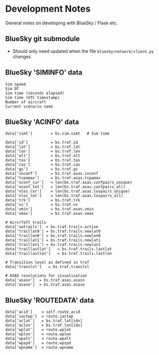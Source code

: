 
# Development Notes

General notes on developing with BlueSky / Flask etc.

## BlueSky git submodule

- Should only need updated when the file `bluesky/network/client.py` changes

## BlueSky 'SIMINFO' data

```
Sim speed
Sim DT
Sim time (seconds elapsed)
Sim time (UTC timestamp)
Number of aircraft
Current scenario name
```


## BlueSky 'ACINFO' data

```
data['simt']        = bs.sim.simt   # Sim time

data['id']          = bs.traf.id
data['lat']         = bs.traf.lat
data['lon']         = bs.traf.lon
data['alt']         = bs.traf.alt
data['tas']         = bs.traf.tas
data['cas']         = bs.traf.cas
data['gs']          = bs.traf.gs
data['inconf']      = bs.traf.asas.inconf
data['tcpamax']     = bs.traf.asas.tcpamax
data['nconf_cur']   = len(bs.traf.asas.confpairs_unique)
data['nconf_tot']   = len(bs.traf.asas.confpairs_all)
data['nlos_cur']    = len(bs.traf.asas.lospairs_unique)
data['nlos_tot']    = len(bs.traf.asas.lospairs_all)
data['trk']         = bs.traf.trk
data['vs']          = bs.traf.vs
data['vmin']        = bs.traf.asas.vmin
data['vmax']        = bs.traf.asas.vmax

# Aircrfaft trails
data['swtrails']  = bs.traf.trails.active
data['traillat0'] = bs.traf.trails.newlat0
data['traillon0'] = bs.traf.trails.newlon0
data['traillat1'] = bs.traf.trails.newlat1
data['traillon1'] = bs.traf.trails.newlon1
data['traillastlat']   = bs.traf.trails.lastlat
data['traillastlon']   = bs.traf.trails.lastlon

# Transition level as defined in traf
data['translvl']   = bs.traf.translvl

# ASAS resolutions for visualization
data['asasn']  = bs.traf.asas.asasn
data['asase']  = bs.traf.asas.asase
```
## BlueSky 'ROUTEDATA' data

```
data['acid']    = self.route_acid
data['iactwp']  = route.iactwp
data['aclat']   = bs.traf.lat[idx]
data['aclon']   = bs.traf.lon[idx]
data['wplat']   = route.wplat
data['wplon']   = route.wplon
data['wpalt']   = route.wpalt
data['wpspd']   = route.wpspd
data['wpname']  = route.wpname
```
    
   
